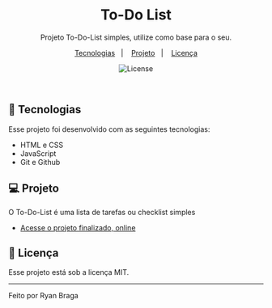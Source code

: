 <h1 align="center"> To-Do List </h1>

<p align="center">Projeto To-Do-List simples, utilize como base para o seu.</p>

<p align="center">
  <a href="#-tecnologias">Tecnologias</a>&nbsp;&nbsp;&nbsp;|&nbsp;&nbsp;&nbsp;
  <a href="#-projeto">Projeto</a>&nbsp;&nbsp;&nbsp;|&nbsp;&nbsp;&nbsp;
  <a href="#-licença">Licença</a>
</p>

<p align="center">
  <img alt="License" src="https://img.shields.io/static/v1?label=license&message=MIT&color=49AA26&labelColor=000000">
</p>

<br>



## 🚀 Tecnologias

Esse projeto foi desenvolvido com as seguintes tecnologias:

- HTML e CSS
- JavaScript
- Git e Github

## 💻 Projeto

O To-Do-List é uma lista de tarefas ou checklist simples

- [Acesse o projeto finalizado, online](https://to-do-list-flame-tau.vercel.app/)


## 📝 Licença

Esse projeto está sob a licença MIT.

---

Feito por Ryan Braga


